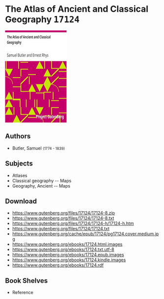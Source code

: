 # The Atlas of Ancient and Classical Geography <kbd>17124</kbd>

![](./cover.medium.jpg "")

## Authors


 - Butler, Samuel <small>(1774 - 1839)</small>

## Subjects


 - Atlases
 - Classical geography -- Maps
 - Geography, Ancient -- Maps

## Download


 - https://www.gutenberg.org/files/17124/17124-8.zip
 - https://www.gutenberg.org/files/17124/17124-8.txt
 - https://www.gutenberg.org/files/17124/17124-h/17124-h.htm
 - https://www.gutenberg.org/files/17124/17124.txt
 - https://www.gutenberg.org/cache/epub/17124/pg17124.cover.medium.jpg
 - https://www.gutenberg.org/ebooks/17124.html.images
 - https://www.gutenberg.org/ebooks/17124.txt.utf-8
 - https://www.gutenberg.org/ebooks/17124.epub.images
 - https://www.gutenberg.org/ebooks/17124.kindle.images
 - https://www.gutenberg.org/ebooks/17124.rdf

## Book Shelves


 - Reference
